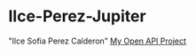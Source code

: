 # Ilce-Perez-Jupiter
"Ilce Sofia Perez Calderon"
[My Open API Project](https://github.com/ISPECAL/IlcePerez-Open-API)
